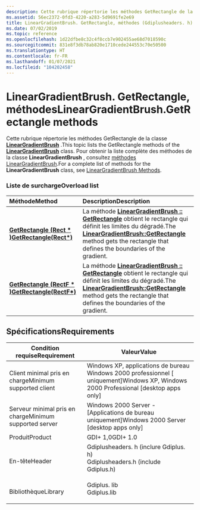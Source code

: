 ```yaml
---
description: Cette rubrique répertorie les méthodes GetRectangle de la classe LinearGradientBrush. Pour obtenir la liste complète des méthodes de la classe LinearGradientBrush, consultez Méthodes LinearGradientBrush.
ms.assetid: 56ec2372-0fd3-4220-a283-5d9691fe2e69
title: LinearGradientBrush. GetRectangle, méthodes (Gdiplusheaders. h)
ms.date: 07/02/2019
ms.topic: reference
ms.openlocfilehash: 1d22dfbe8c32c4f8ccb7e902455ae68d7018590c
ms.sourcegitcommit: 831e8f3db78ab820e1710cede244553c70e50500
ms.translationtype: HT
ms.contentlocale: fr-FR
ms.lasthandoff: 01/07/2021
ms.locfileid: "104202458"
---
```

# <a name="lineargradientbrushgetrectangle-methods"></a><span data-ttu-id="50ab7-104">LinearGradientBrush. GetRectangle, méthodes</span><span class="sxs-lookup"><span data-stu-id="50ab7-104">LinearGradientBrush.GetRectangle methods</span></span>

<span data-ttu-id="50ab7-105">Cette rubrique répertorie les méthodes GetRectangle de la classe [**LinearGradientBrush**](/windows/win32/api/gdiplusbrush/nl-gdiplusbrush-lineargradientbrush) .</span><span class="sxs-lookup"><span data-stu-id="50ab7-105">This topic lists the GetRectangle methods of the [**LinearGradientBrush**](/windows/win32/api/gdiplusbrush/nl-gdiplusbrush-lineargradientbrush) class.</span></span> <span data-ttu-id="50ab7-106">Pour obtenir la liste complète des méthodes de la classe **LinearGradientBrush** , consultez [méthodes LinearGradientBrush](-gdiplus-class-lineargradientbrush-methods.md).</span><span class="sxs-lookup"><span data-stu-id="50ab7-106">For a complete list of methods for the **LinearGradientBrush** class, see [LinearGradientBrush Methods](-gdiplus-class-lineargradientbrush-methods.md).</span></span>

### <a name="overload-list"></a><span data-ttu-id="50ab7-107">Liste de surcharge</span><span class="sxs-lookup"><span data-stu-id="50ab7-107">Overload list</span></span>



| <span data-ttu-id="50ab7-108">Méthode</span><span class="sxs-lookup"><span data-stu-id="50ab7-108">Method</span></span>                                                                                       | <span data-ttu-id="50ab7-109">Description</span><span class="sxs-lookup"><span data-stu-id="50ab7-109">Description</span></span>                                                                                                                                                                                    |
|:---------------------------------------------------------------------------------------------|:-----------------------------------------------------------------------------------------------------------------------------------------------------------------------------------------------|
| <span data-ttu-id="50ab7-110">[**GetRectangle (Rect \* )**](/windows/win32/api/gdiplusbrush/nf-gdiplusbrush-lineargradientbrush-getrectangle(outrect))</span><span class="sxs-lookup"><span data-stu-id="50ab7-110">[**GetRectangle(Rect\*)**](/windows/win32/api/gdiplusbrush/nf-gdiplusbrush-lineargradientbrush-getrectangle(outrect))</span></span>   | <span data-ttu-id="50ab7-111">La méthode [**LinearGradientBrush :: GetRectangle**](/windows/win32/api/gdiplusbrush/nf-gdiplusbrush-lineargradientbrush-getrectangle(outrect)) obtient le rectangle qui définit les limites du dégradé.</span><span class="sxs-lookup"><span data-stu-id="50ab7-111">The [**LinearGradientBrush::GetRectangle**](/windows/win32/api/gdiplusbrush/nf-gdiplusbrush-lineargradientbrush-getrectangle(outrect)) method gets the rectangle that defines the boundaries of the gradient.</span></span> <br/> |
| <span data-ttu-id="50ab7-112">[**GetRectangle (RectF \* )**](/previous-versions//ms535352(v=vs.85))</span><span class="sxs-lookup"><span data-stu-id="50ab7-112">[**GetRectangle(RectF\*)**](/previous-versions//ms535352(v=vs.85))</span></span> | <span data-ttu-id="50ab7-113">La méthode [**LinearGradientBrush :: GetRectangle**](/previous-versions//ms535352(v=vs.85)) obtient le rectangle qui définit les limites du dégradé.</span><span class="sxs-lookup"><span data-stu-id="50ab7-113">The [**LinearGradientBrush::GetRectangle**](/previous-versions//ms535352(v=vs.85)) method gets the rectangle that defines the boundaries of the gradient.</span></span><br/> |



## <a name="requirements"></a><span data-ttu-id="50ab7-114">Spécifications</span><span class="sxs-lookup"><span data-stu-id="50ab7-114">Requirements</span></span>



| <span data-ttu-id="50ab7-115">Condition requise</span><span class="sxs-lookup"><span data-stu-id="50ab7-115">Requirement</span></span> | <span data-ttu-id="50ab7-116">Valeur</span><span class="sxs-lookup"><span data-stu-id="50ab7-116">Value</span></span> |
|-------------------------------------|-----------------------------------------------------------------------------------------------------------------|
| <span data-ttu-id="50ab7-117">Client minimal pris en charge</span><span class="sxs-lookup"><span data-stu-id="50ab7-117">Minimum supported client</span></span><br/> | <span data-ttu-id="50ab7-118">Windows XP, applications de bureau Windows 2000 professionnel \[ uniquement\]</span><span class="sxs-lookup"><span data-stu-id="50ab7-118">Windows XP, Windows 2000 Professional \[desktop apps only\]</span></span><br/>                                          |
| <span data-ttu-id="50ab7-119">Serveur minimal pris en charge</span><span class="sxs-lookup"><span data-stu-id="50ab7-119">Minimum supported server</span></span><br/> | <span data-ttu-id="50ab7-120">Windows 2000 Server - \[Applications de bureau uniquement\]</span><span class="sxs-lookup"><span data-stu-id="50ab7-120">Windows 2000 Server \[desktop apps only\]</span></span><br/>                                                            |
| <span data-ttu-id="50ab7-121">Produit</span><span class="sxs-lookup"><span data-stu-id="50ab7-121">Product</span></span><br/>                  | <span data-ttu-id="50ab7-122">GDI+ 1,0</span><span class="sxs-lookup"><span data-stu-id="50ab7-122">GDI+ 1.0</span></span><br/>                                                                                             |
| <span data-ttu-id="50ab7-123">En-tête</span><span class="sxs-lookup"><span data-stu-id="50ab7-123">Header</span></span><br/>                   | <dl> <span data-ttu-id="50ab7-124"><dt>Gdiplusheaders. h (inclure Gdiplus. h)</dt></span><span class="sxs-lookup"><span data-stu-id="50ab7-124"><dt>Gdiplusheaders.h (include Gdiplus.h)</dt></span></span> </dl> |
| <span data-ttu-id="50ab7-125">Bibliothèque</span><span class="sxs-lookup"><span data-stu-id="50ab7-125">Library</span></span><br/>                  | <dl> <span data-ttu-id="50ab7-126"><dt>Gdiplus. lib</dt></span><span class="sxs-lookup"><span data-stu-id="50ab7-126"><dt>Gdiplus.lib</dt></span></span> </dl>                          |



 

 
